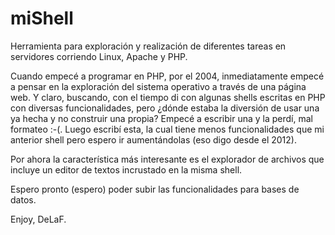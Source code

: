 miShell
=======

Herramienta para exploración y realización de diferentes tareas en servidores
corriendo Linux, Apache y PHP.

Cuando empecé a programar en PHP, por el 2004, inmediatamente empecé a pensar
en la exploración del sistema operativo a través de una página web. Y claro,
buscando, con el tiempo di con algunas shells escritas en PHP con diversas
funcionalidades, pero ¿dónde estaba la diversión de usar una ya hecha y no
construir una propia? Empecé a escribir una y la perdí, mal formateo :-(. Luego
escribí esta, la cual tiene menos funcionalidades que mi anterior shell pero
espero ir aumentándolas (eso digo desde el 2012).

Por ahora la característica más interesante es el explorador de archivos que
incluye un editor de textos incrustado en la misma shell.

Espero pronto (espero) poder subir las funcionalidades para bases de datos.

Enjoy,
DeLaF.
